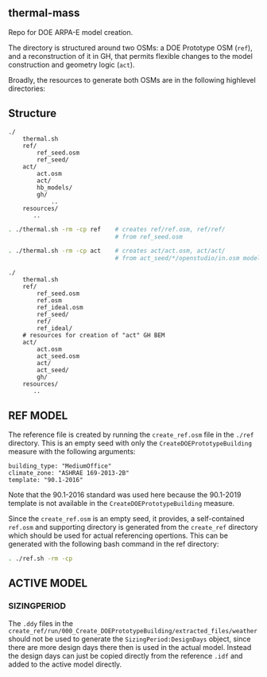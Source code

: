 ## thermal-mass

Repo for DOE ARPA-E model creation.

The directory is structured around two OSMs: a DOE Prototype OSM (`ref`), and a reconstruction of it in GH, that permits flexible changes to the model construction and geometry logic (`act`).

Broadly, the resources to generate both OSMs are in the following highlevel directories:

## Structure

```
./   
    thermal.sh
    ref/ 
        ref_seed.osm 
        ref_seed/ 
    act/
        act.osm
        act/
        hb_models/
        gh/
            ..
    resources/
       .. 
```

```bash
. ./thermal.sh -rm -cp ref    # creates ref/ref.osm, ref/ref/
                              # from ref_seed.osm 

. ./thermal.sh -rm -cp act    # creates act/act.osm, act/act/
                              # from act_seed/*/openstudio/in.osm model
```

```
./   
    thermal.sh
    ref/ 
        ref_seed.osm 
        ref.osm
        ref_ideal.osm
        ref_seed/ 
        ref/
        ref_ideal/
    # resources for creation of "act" GH BEM 
    act/
        act.osm
        act_seed.osm
        act/
        act_seed/
        gh/
    resources/
       .. 

```

## REF MODEL

The reference file is created by running the `create_ref.osm` file in the `./ref` directory. This is an empty seed  with only the `CreateDOEPrototypeBuilding` measure with the following arguments:

```
building_type: "MediumOffice"
climate_zone: "ASHRAE 169-2013-2B"
template: "90.1-2016"
```

Note that the 90.1-2016 standard was used here because the 90.1-2019 template is not available in the `CreateDOEPrototypeBuilding` measure. 

Since the `create_ref.osm` is an empty seed, it provides, a self-contained `ref.osm` and supporting directory is generated from the `create_ref` directory which should be used for actual referencing opertions. This can be generated with the following bash command in the ref directory:
```bash
. ./ref.sh -rm -cp
```

## ACTIVE MODEL


### SIZINGPERIOD 

The `.ddy` files in the `create_ref/run/000_Create_DOEPrototypeBuilding/extracted_files/weather` should not be used to generate the `SizingPeriod:DesignDays` object, since there are more design days there then is used in the actual model. Instead the design days can just be copied directly from the reference `.idf` and added to the active model directly. 



